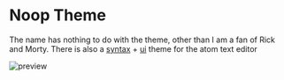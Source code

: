 # Noop Theme
The name has nothing to do with the theme, other than I am a fan of Rick and Morty. There is also a [syntax](https://atom.io/themes/noop-syntax) + [ui](https://atom.io/themes/noop-syntax) theme for the atom text editor

![preview](https://triangle.black/img/hypernoop.png)
